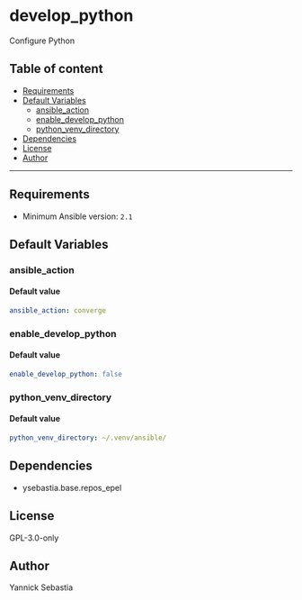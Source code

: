 # develop_python

Configure Python

## Table of content

- [Requirements](#requirements)
- [Default Variables](#default-variables)
  - [ansible_action](#ansible_action)
  - [enable_develop_python](#enable_develop_python)
  - [python_venv_directory](#python_venv_directory)
- [Dependencies](#dependencies)
- [License](#license)
- [Author](#author)

---

## Requirements

- Minimum Ansible version: `2.1`

## Default Variables

### ansible_action

#### Default value

```YAML
ansible_action: converge
```

### enable_develop_python

#### Default value

```YAML
enable_develop_python: false
```

### python_venv_directory

#### Default value

```YAML
python_venv_directory: ~/.venv/ansible/
```



## Dependencies

- ysebastia.base.repos_epel

## License

GPL-3.0-only

## Author

Yannick Sebastia

